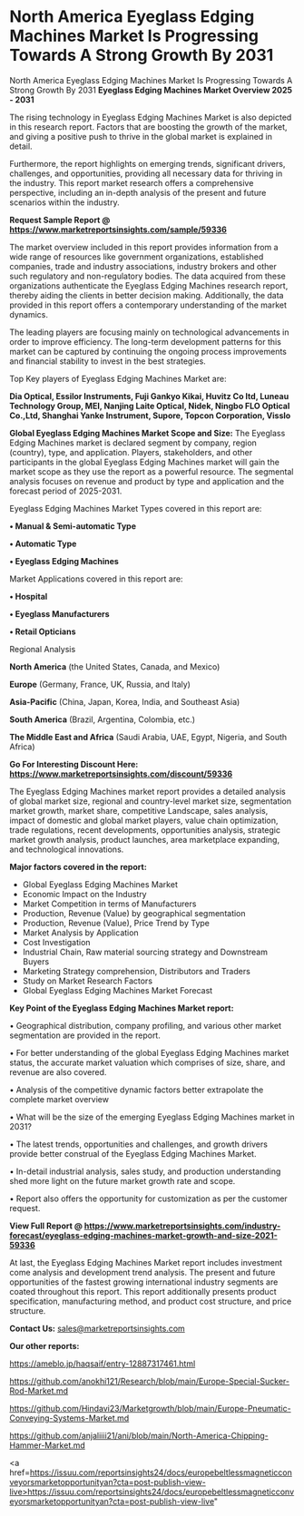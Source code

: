 # North America Eyeglass Edging Machines Market Is Progressing Towards A Strong Growth By 2031
North America Eyeglass Edging Machines Market Is Progressing Towards A Strong Growth By 2031
<Strong> Eyeglass Edging Machines Market Overview 2025 - 2031</strong>

The rising technology in Eyeglass Edging Machines Market is also depicted in this research report. Factors that are boosting the growth of the market, and giving a positive push to thrive in the global market is explained in detail.

Furthermore, the report highlights on emerging trends, significant drivers, challenges, and opportunities, providing all necessary data for thriving in the industry. This report market research offers a comprehensive perspective, including an in-depth analysis of the present and future scenarios within the industry.

<strong>Request Sample Report @ <a href=https://www.marketreportsinsights.com/sample/59336>https://www.marketreportsinsights.com/sample/59336</a></strong>

The market overview included in this report provides information from a wide range of resources like government organizations, established companies, trade and industry associations, industry brokers and other such regulatory and non-regulatory bodies. The data acquired from these organizations authenticate the Eyeglass Edging Machines research report, thereby aiding the clients in better decision making. Additionally, the data provided in this report offers a contemporary understanding of the market dynamics.

The leading players are focusing mainly on technological advancements in order to improve efficiency. The long-term development patterns for this market can be captured by continuing the ongoing process improvements and financial stability to invest in the best strategies.

Top Key players of Eyeglass Edging Machines Market are:

<strong>Dia Optical, Essilor Instruments, Fuji Gankyo Kikai, Huvitz Co ltd, Luneau Technology Group, MEI, Nanjing Laite Optical, Nidek, Ningbo FLO Optical Co.,Ltd, Shanghai Yanke Instrument, Supore, Topcon Corporation, Visslo</strong>

<strong><b>Global Eyeglass Edging Machines Market Scope and Size:</b></strong>
The Eyeglass Edging Machines market is declared segment by company, region (country), type, and application. Players, stakeholders, and other participants in the global Eyeglass Edging Machines market will gain the market scope as they use the report as a powerful resource. The segmental analysis focuses on revenue and product by type and application and the forecast period of 2025-2031.

Eyeglass Edging Machines Market Types covered in this report are:

<strong>• Manual & Semi-automatic Type

• Automatic Type

• Eyeglass Edging Machines</strong>

Market Applications covered in this report are:

<strong>• Hospital

• Eyeglass Manufacturers

• Retail Opticians</strong> 

Regional Analysis

<strong>North America</strong> (the United States, Canada, and Mexico)

<strong>Europe</strong> (Germany, France, UK, Russia, and Italy)

<strong>Asia-Pacific</strong> (China, Japan, Korea, India, and Southeast Asia)

<strong>South America</strong> (Brazil, Argentina, Colombia, etc.)

<strong>The Middle East and Africa</strong> (Saudi Arabia, UAE, Egypt, Nigeria, and South Africa)

<strong>Go For Interesting Discount Here: <a href=https://www.marketreportsinsights.com/discount/59336>https://www.marketreportsinsights.com/discount/59336</a></strong>

The Eyeglass Edging Machines market report provides a detailed analysis of global market size, regional and country-level market size, segmentation market growth, market share, competitive Landscape, sales analysis, impact of domestic and global market players, value chain optimization, trade regulations, recent developments, opportunities analysis, strategic market growth analysis, product launches, area marketplace expanding, and technological innovations.

<strong><b>Major factors covered in the report:</b></strong>
<ul>
  <li>Global Eyeglass Edging Machines Market </li>
  <li>Economic Impact on the Industry</li>
  <li>Market Competition in terms of Manufacturers</li>
  <li>Production, Revenue (Value) by geographical segmentation</li>
  <li>Production, Revenue (Value), Price Trend by Type</li>
  <li>Market Analysis by Application</li>
  <li>Cost Investigation</li>
  <li>Industrial Chain, Raw material sourcing strategy and Downstream Buyers</li>
  <li>Marketing Strategy comprehension, Distributors and Traders</li>
  <li>Study on Market Research Factors</li>
  <li>Global Eyeglass Edging Machines Market Forecast</li>
</ul>

<strong><b>Key Point of the Eyeglass Edging Machines Market report:</b></strong>

• Geographical distribution, company profiling, and various other market segmentation are provided in the report.

• For better understanding of the global Eyeglass Edging Machines market status, the accurate market valuation which comprises of size, share, and revenue are also covered.

• Analysis of the competitive dynamic factors better extrapolate the complete market overview

• What will be the size of the emerging Eyeglass Edging Machines market in 2031?

• The latest trends, opportunities and challenges, and growth drivers provide better construal of the Eyeglass Edging Machines Market.

• In-detail industrial analysis, sales study, and production understanding shed more light on the future market growth rate and scope.

• Report also offers the opportunity for customization as per the customer request.

<strong><b>View Full Report @ <a href=https://www.marketreportsinsights.com/industry-forecast/eyeglass-edging-machines-market-growth-and-size-2021-59336>https://www.marketreportsinsights.com/industry-forecast/eyeglass-edging-machines-market-growth-and-size-2021-59336</a></b></strong>


At last, the Eyeglass Edging Machines Market report includes investment come analysis and development trend analysis. The present and future opportunities of the fastest growing international industry segments are coated throughout this report. This report additionally presents product specification, manufacturing method, and product cost structure, and price structure.

<strong>Contact Us:</strong>
sales@marketreportsinsights.com

<strong>Our other reports:</strong>

<a href=https://ameblo.jp/haqsaif/entry-12887317461.html>https://ameblo.jp/haqsaif/entry-12887317461.html</a>

<a href=https://github.com/anokhi121/Research/blob/main/Europe-Special-Sucker-Rod-Market.md>https://github.com/anokhi121/Research/blob/main/Europe-Special-Sucker-Rod-Market.md</a>

<a href=https://github.com/Hindavi23/Marketgrowth/blob/main/Europe-Pneumatic-Conveying-Systems-Market.md>https://github.com/Hindavi23/Marketgrowth/blob/main/Europe-Pneumatic-Conveying-Systems-Market.md</a>

<a href=https://github.com/anjaliiii21/ani/blob/main/North-America-Chipping-Hammer-Market.md>https://github.com/anjaliiii21/ani/blob/main/North-America-Chipping-Hammer-Market.md</a>

<a href=https://issuu.com/reportsinsights24/docs/europebeltlessmagneticconveyorsmarketopportunityan?cta=post-publish-view-live>https://issuu.com/reportsinsights24/docs/europebeltlessmagneticconveyorsmarketopportunityan?cta=post-publish-view-live</a>"

